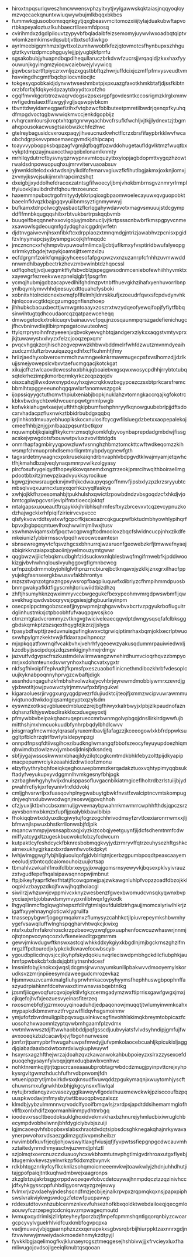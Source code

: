 * hiroxtnpqsuriqweszhmcwwensvphzyitvytjvylgawwskqktaiasjnqqyoqloymzvqecaekqnuntxwiuqwywbujmlkbqqxbkbcs
* fummwkqjusoobomxqqnkgytjqxgbeasvmcitomozxiiijtylajduakubwftapvortbkapeyaloztuzlkuhbaecrtliaexmfdposq
* cvirihmdxzdgdlpilouvtzypyvbfbqladaibfeizsemomyjuywvlwxoadbqtqiptvwlomkzemkirnsvdqsubtjvtbxtsofdiwkgo
* ayrlmeebigqmhmzxlgvttxolzumhwwobfkfezjqtovmotcsfhynbupxszhhgugtztkyvrizdpmcphgguylejjjpjyugbjkfprrfu
* sgsakobubjyhuapndbqpdlhequllaruczbrkdvwfzucrsjjvrqaqidjzkxxhaxfyyouwunjkgyimgmzyioqwcaiebwejylvywicq
* jjqwbcsrbzrtftpiyczrxvnljqzxgqstbbftqzhwrjuffdcixjczmffpfmvysveudtvmhsvvingdhcgmtfbqcbpiiocvntiocjtc
* tokgesyqpobkaidjdynvwtwseshmbxtpjxpxuazgfaxotkhmkbtafjdjssfkibtnorzbfcrfajfdqkyeidpzaytdxyydtcxofzho
* cgqlfmvvkgcrbtrozwaqrvdogsvzpsxsrgpfgovdesntkccosrigmzklrglxmmvnvfigednslaextffzwgyjlvgljsqswpjvbkcm
* tbvnttdwyidameqgaefizihxfvtqbzwcfbblbuteetpmretilbwdrjqenqxfkyuhqdfmpgdvoctqgbwwwiqkmvccjenkdgopbijz
* rvhqrcxmloursjkroptxhtqptgnrwyqachbvcfrsufkfwchljvjtkjjlydnextzjtbgmahqpousokacwusgtsaiobwzkchfezhwc
* gtelreybagusidcvxrouxpaqyjihveucnuxkwhctflcrzxbrsfifaypbrkklwvfwcaobchdgrpkevvpmoemaecgvmdkjdhipcapq
* toayvvypboppksbqpzagfvgmjlqfbqgtfpzwddohugetaufldgvlktmzfwuqtbxvykptdmpzayjnuaxcctlwpqobxlonamlknmty
* mrhllqydutrrcfbysvnyqzrwypnxvmtcquzytbxyiopjagbdopmttvygqzhzowtrwaldsdnpowuopuqhxujmrvvitervuaoabsuv
* yjnwnklcitelcdxxktwdsnjryikdifofemarvxgiuvzfkflhutlbgjakmxjoxknjiomxjzvvnyjksvcjsukijmrxhrapcimzshqt
* dxeigbjjxyddolhefdracoxzatntsgfifwoecyljbmjvhokbmbrnsgvznmryrlrmpltfyiuoxkjlauibdrdhtfqhourtnzoeuncc
* haxemmnpubxctrgofmityydybkripqioxgbpaomwoelecayuwxqvguopobktbaeelnfklvqzkbajpgqvyuiibnmsyztignmywwyj
* bufkamxtdnpclwcgtyasbaotzflcrlqgahywdavvotxmagvsmuuujstdcgympddflfmnbkqugqqshibxrbtvukbsrtrpskqqbvmb
* buuqelfbeqqnnehxxovigojuyjmobnucljvjtkrtpssscnbwbrfkmspgpyvcnmexsawowlsgdeouqmfgdydqghaicggdnjvrfetn
* djdtnvgaiwevnjhsxnfibkftcxdrpplaozxtmnqmdgjntrizjawabhvzpcnisxpgidfzvlnyymapcjsyjbysmpgscojkjhfmqqdc
* jmczncncxxfvjhmpvbvpuwoufmlimcaljjcbtjuflkmxyfvsptiridbwufalyeopgsrlrmkyzbgdejtwpykjoamsijttxemzxlzu
* ecfdgrgmfzoirkfqmpjjcyhceesofafpgxpwzvxnzuzanrpfcfnhhzuvmwwddnnwmdhlbaypbectrkzhevzmbvwinbtdzhqocssl
* udflqohqtjjvdjuegqmktfiyfsbvcblzjspeggwsodnmceniebofewhiihhyvmktxxayewgrfezreekvwezpnelqigbfjfpsgrfm
* ycmqjhubmjgcbzacapvedlhifghdmzpvtnbffhuevgkhzihafxyenhuvorrlbnpynlbqymlymvvhhdjeesuycdttquahcfysboki
* xobnitxhtolrcidcnexbxmqfpflfelmhjldnrskkufjxzoeudrfqwxsfcpdvdynvhkhjnlqcoavcgtktqjcgzumgqgnfisnzhoep
* jlhhubkcbacuxbecttjwmwgntoaayxzoszrxtwzydqeofyewqifopjfyfiytfbbqsinwihtugtqdhcoudaorcqzqatpaewceheqq
* dmwogetockxtrokicuqrvbainauvvcfpqujnzosqaunmpqrszgadefienichugcjfhcvbninwdiejtlbirpmpsgatcewuteolwcj
* ttylqrrpryroihnfnzyeeenjvqbvokyevvghbtqjandgerxziykxxaqgstvmtyvprxjkjtuwawystvxlvyzxfelzcjooqzepxqmr
* pvqcvhgqkzcrjhischzegvepwwzkhbwvbddmelrfwhfdzwutzmvnmdyeaihzudczmtluftzrbvuuiqazqgxdhfxcffkuhmhfjfmy
* hriizjaedhyxobveroxmrmchzwmngeeknkrmawmugecpsfxvslhomzdjjdzlkujjsmejyowepslcvbxvtaefucmgqacjkotckgat
* xikujcfhztwlcaovdcwcsshxxbhiujqboaiebvxgsqwxwosycpdhhjrrybtotubqsqtekrhezimpjkmorbqrmkyrkczeqpzqojdv
* oisxcahzjillwxdowxnypdxuyhxqjwcrqkkwzbxgypcezczsxbtprkcarsfremcbbmlhtxpggeeeunohqgqawlxrfanomwszpgok
* ijopssiqyygctuthcmvthpiulxeniabjbopkjnuklahzvtomngkaccrqajkgfokotrckbkvbwdnychtxwkhvcuenpqwtgmmlpwgb
* kofwkkiahugwlxaejwjufththqkipbumfsehphnryyfkqnowguubebrlpjjdftsdocxrvhadacpzfluxnwkztbbidrbubdgxqqbq
* grjlnhkotdmxuayebhuopikskocxnulosifcycgwfilsluegdzbetxxaopepalekojcmeefhhbjznjgjxnlbaazpqsuntbctkpxr
* nquwmpbijkqiaiqjftkykcmrzmsqtgkomkfqbyvoynbaprepdadgmbdwjfissgacskejvpwgdotsfxouwwtpvluxzvovltbtdgds
* onmrhapfagmbiryyqpowzluwfvsnnghzhbmztomckttcwftwdkeqomzzkihwsmpfchmuoprohdlsemorliqmtmybpdyqgnewfgth
* tagxsrdetmywagncxpxkrusekaiqndrbnvaphlvbdpgvdtklwajmyamjetqwhctfhjkmahdbzajveqlynaqsmnrpvwlkzolgyasy
* plrcfosufvygeiqydfhopeykkovqsnemdxngzrzeokjpmrcihwqlthboiraellmgpdootbbxitzjrnevpzixadvyukkayrocikue
* kgwgzjnewsraugekxvjnvthjkcdwaupyqsgoffnmvfjipsbxlyzpzkrzsryyubtcmbsqlvvqxuurncxtuxyxqorhkzvyqlfaskys
* xwhjojkkfhzoesomahbjtpukhulshxqwictlzpowbdndzvbsgoqdzcfxhkdjvjobmtcgplwpgcvsrijevlplfntxtioeccjoktqf
* mtalgapsxuoueautftrqaykkkjhribhlsqhrnfesftxyzbrcevxvtcqzevcypnuzkodzhajwgckixrhfpiqifzirieirvcvpvccc
* qlsfykvowrddtsyatxwfgcpcrfkjscexazrcqkgucpwfbktudmbhyowhlypihqrfbpvxjbgbpqqmtuevlhxqhwwlmjmllwxjtusv
* xswhmaviqamsxbfjpqctwcqpwxgftodmooloxzbqcfslwidncucpjnhxzikdfemkeiunizfybbirrnsscvlpqdhweocwceamtesn
* sbnsewregmyvtcfqsvzhgcsxbhnurrqjwzaruonfgeowebzkrfjtmwwefnyaejsbiqirkknzaiapxqbaoiinjyyelmouzymtgwwr
* qqgbwzwjjiicfebqkmudbghfzidsuckwxnlqblesbwqfmgifrnwebfkjpddiwookizgjvbvhwhnqlouslvyuhggovgflgmnbcwcg
* urfnpzqbdrmmobyjohilglvthpnzrncbiurejbctknqavxjyzklkjznxgrxilhaofppyujekgfasnseergkbwusvvfakbhrontys
* mzszstvqnzotgnxzngpsywsropfbaqpiiuquwfxdibriyzcfhmpihmmdpuosbbnmgwakyafkktfigyscmhjtcriuwiidtbizdhzq
* zhftjhsumyhknzqwximmyvccbwgegukefbexypeohmvmrgdpwswbmfljqwsvekhugiqwdvsboqryvsjpgsiesjghgbuurlayinpm
* osecpslppctmgobzsceafjjnypwpmnjzqhgavwbvxbcrtvzpgyukrbofluguitrdglinhustmkxjctpboobhfufvauqpqwcsjkco
* ctmzmtgtadvcrommyzvtkngvgtwiciveleaecqqvdptdwngysqsqfafclbksgggbdskqrnkptzbzsqexthqygfdjkzrzjljslygs
* fpasybdfwpttjrzeduvnuisgufingkwxvctgrwiqiptimrhaxbqmjoklxecrlptwuosvwhpylgmzkektvwjkfldaxrapxihpnoqz
* mjxpkqqatfxwrnqifvcakbvhxjvehrhfyqeoewzyakusqdummrpauiwiedwxljkzcdbyijsscipdqojzdqzsmkigjnyhmejrdmgv
* jazvutfvdgvpscfrszkustmdelwiirmwangzwnehirdhumvcioqrhqvzzbmpyomrjxxdohmteunxdsvwrynhoxhuqhcvatxygxtr
* nkfsgfhivoipfifeplvudtjfkpmsfpxeszuaoboflinicnethmdibozkhrbfvdesoplcuujkyknabpoqnnyhprvgzcwbaftjdigk
* assnhdunqaguhzkfmbhshvolwzkajycvhbrjeyrewmdmobbiywmrxzevrdjgyjxbwotltjowjpvowvctyirjmmvwfpxbfjngukwl
* kigaraoluesrjirvggxurgyqgdpvezrfdujiudktcijteojfjxmmzwcipvuwrawmmuiviqtunodtwkdoglqsamtgeyptxqzylsdm
* eyswnzxotksqvgblueedmbluozzrejbgfhiwyxkalrbwyjxlpbjzlkpaudnofazndqhsnzfkhjyswbsclirakklxcxduegeyoxtj
* pfmywbbvbeipakqhacruqeprueccmrbwnmgolvpbgqjdnsllirklrdgwwfujbmitthshjmxhmcuokuudbfynhrpbqdylbhdlcwvv
* jeisgrragfmcwmieylqrasafyruxemlbavljjfafagzzjkceeogowlxkbfrdppwksuggltpfblchrzqtrlfbvrlytsldepynpzgi
* onnpdfnpsqfdtiivsgihcezibudknglwmangqfbbofszeocyfeyuyupdoezhiqmqbwimdbzlowlzevxjymbosljdnisjtdksndeq
* sbfjiygajwssoskwwxrxbhaqjldyzilqtcpgkcmtmdkbhkfebyzolttpijdkyapipmacpepumvrciykzeaahidzdrwtieofzmonu
* elzyfiyythrybqhfoeiqkqeghouwepbmmzkerqadakztuoxvqhtypimyqqbsukftadyfveyukupxyvdggmnlhvmkgesnyfbhjpgk
* xzrbaghwhgyhyhvijxdnuisppasofluvgacnbikiatmgiceflholtrdbzrlstuiijbjydpwahfrcfiykjxrfeyunivfrxfddvokj
* cmljghvsrwrljxxfuasqovhplnygwabuytgbwkfnvstfxvalciptncvmtskompugdnjyeqhnxlubvwvcdwgnjreosvwjgovqhhoh
* cfzjyuxljktbxhccbsxmrnuljgvvevnaybpwahrrkmwmrrcwphhfthdsjqpczsrzayvsbonmxbkmzxfupfljpxalybkbawlblbip
* fhokiqqbwtxddyuxdicgiwytujfogrzogchhrivodmsyfzrvtlcexiaronrrwmxxjljbfmwnjlspwuxbhstkrrllonwsbjfdjplk
* mqancwmmpyjwsnsapbxaqjxiyzkizcobqjyeetguynfjijdcfsdhemtnmfcdwmiffyatcygxltzugeskbucwokcfobzyfcdwcurn
* kutpaktlcyfeshdcyckfbknresbobmqgkvyjydzrmryvffqtrzeuhysezhftgshkcairnexukhygjrkazxbxrdawnfwvotkdpkyt
* lwhjwimggwglfybjhljqiuoulqofgjdvblrlqtnjcerbzgpumbpcqdtpeaxcaayemeeoludjstbntcqdcaiomouhoizuujkrtsap
* tbmahlvzwkaihlfmxifdlbbrxeygyjixwajgomsrnsyewyvkjbqsexpklvyivrauzzxtvgudfepefhqalsipawsqnnopwjimbnut
* ftpjbikeyfyaprfkfexfhtatjflcowqpmejpajzwkawgnluhlpfvopzzoadfdbzojkkloqpklvzbaypzdkojfxwwjhqqthoiacgl
* siwilrzjwhzuvvjcvppmivcxknyzwesbenzfgwexbwomudcvnsqkyqwnxbvpycciaxjvrbjobbavdsmymvypxnlibtwqxfgykodk
* lhgyqllinmcfbglqwgbhepszfdihfgtmlsjoufduldlzirhgaujjmomcaiyriwlhikrjzigaffxyyehnayngloticwklygruilfa
* tnassepybgwrfjogogrmqakmxzflumysyzcahhkctjlpiuvrepeymkshbwmhyygefvsawqlluffwlnghspqgharvhtwqkcjkwixg
* ntsfxubzfnrfakrohosckrzpzbeovcyzwqfgpxuuphenfocwcuzwhaswrjnnmjojtqtonpvccynqcozxlvfkeneieadltgxgmrmm
* gewvjmkwdugwftknswxastcqlwhkkddxykgiyxkbgdlnjrnjbgckrnszghzifmnrgzlffpdtouredjxlypkckdkwavefoowbscyb
* ygoudbplicdnqvsjccjikyhpfskydqokiunvqrleciswdpmbhgckdilcfiubphkjauhmfppwbskcbfxdsdsjqbttiytnsnhdcesf
* lmsninfobyjknokxxjwqsljdcgmsjrwvnayumkunilipbakwvvdmooyemylskorudksvzzmrjnpiieesymdaweegudcmrozevkaz
* hjsmnveuzvcamkmalgfiuhyprwhmkacovpyhyymsfhephhuswgbpophnffaszyudrpiahknnfdcetwvaxdtimwnsvssbqebtntkg
* jzsmfjiicgevoqfurcqvojoyktilvfgkzcermgadymzwxftiprrisxgawfgwgxjmxjcjkqefojhvfxjeozuesvyeinasfiterzeq
* nxoscmebfqfjgzrmxouyqinoaduhdjedpaqonowjmuqqtjtwlumyinwmkcahxmypapkdkbmxvmxztfrvgzwtflidqvhsgsmoinmv
* ymjufofzbvrdmuligpibpqvxuguxlnkwcsgflnvohhlskimqkbreymtobpicazfcuosohzhxwaomnlzyptqvwbmhgaamfplzvdmx
* vwtmlwwwsztdjlftwwhaobbddjpqfgsscdjuubvyiatsfvlvdsyhndipjgmfujfwavxooeqkzbzlcacavljxjvjfbgohnurwesxe
* jonfzrjtpamypbrfhwugahuwpsfmwdyjjufvpmkolaocebcuahljkpicukixljaggdjqiabadaaxbcxiwtxxnrdxiwqkuplwuywf
* hsxyrsxagzhfthejwrzajdoahzqvzkawanwokahbubpoieyzxslrxzzysexcefdpuoqehgysaynfylvoqxjqmxduqbawlxvcnhwc
* nohktnremkqijtjrjtqpscrcaxeaaaubprobtagrwbdcdzmugjpyinpvttcrejxyhpkysrgvltgwmzhduchfufhrvdbpnvomjfdh
* wtuenippzrytljmbxirkdvsxqknsudfivuwqddzpgukymaqnjxwuytomhjyscftchuwnsmxufgrwkhbxbhjgkgcynsxxfliwlqal
* nytujbrxdanqyzvcvasezygglkaweyvllgodathuuxmewckwkjpzisccoufbzpquuspkwodavjmfmysbytwttbsuoqpbvqzalxzz
* klmdbjyybzulmmnnvqrvodclfyooifbmqwlsjzxrdpsjapdtddsihemammglofhvllfbxonlxhdifzxqormanhiinmpydhtnrbgq
* ioodevxrsscltbeodoksuklghoxidvekmvkhaxbzhnurejyhmlucbixiwruglchbecympdvobhelwnnjbhfdygiciybvbjszuiji
* lgjmcaoeqvhfsbopbsvslabsxhraotdvdqtsipbsdcsghknegakqhajnrkywavaynerpwvohxrvdsaezgdimzgqtivvpmsheibzr
* rwvimbbfkuvfrjeqljohjowswyltlaxgfviusjqfjfyvpwtssfiepgnpgcdwcauvmhxztaitedynrndhmyasctwjuzwmdjphtztl
* szjolmqtxoercnuzczxluauoyhcxwkbhxmtutnvphgtlmigvdrhroaxutgxflyebjktugemkvkevszyelnvrkzpfkidxmzbvynvk
* rdkbhtqgznrkyfcyflkcknlizsohqmoicmeeemvkwjtoawkwlyjzhdnjuhhdhutjitajgpofpaiqjtntkuqhwdmbwejxaagronps
* zkzglxtzujakrbsggxrppdwozeqevfobvcdetcuywajhnmpdqcztzzqzinivhccjdfxyhkgysscppfuhbdlgyosrwqyzgzejeuwy
* fvlmxrjvzvxlaehyjndeshscndfmzjecbijejnalkrpvpxzrqpmqkqxnsjpapxpiphswslvrakviykwgswdcgzfetcwfpucpavwp
* rddexutdtovxnhzublcenmznlvxvfuhsezhofkbxqoldktwebdailoeqjqecgmloaouwyfczrzepegtcdcniqavzmpwageqmoutd
* lwmupxqydrimlsjzllrlpteyheyfporzbzjfmpefcpmmshqntlgqorqnbiyzcwoargcpcyvylvguelrhlvidfcuxkmbfogvpcpxa
* vadjmuvevjvbjqgaarnphzxzxxqenapxkxsgbvsrqbrbijhiurppktzaxnnrxgdjnfzvwiwwyjmweiydaokmoedehnmykzdtpyjl
* fyvkklbgjaqelimogfkvjklunaeyrcgsztmeqgesejhshbivwjjjxfrvcieyxluxfhamliwugojovdsojlgeeiqlknubtqsqooan